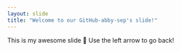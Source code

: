 ```yaml
---
layout: slide
title: "Welcome to our GitHub-abby-sep's slide!"
---
```

This is my awesome slide :tada:
Use the left arrow to go back!
